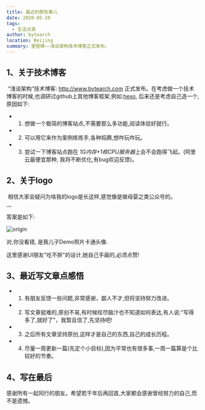 ```yaml
---
title: 最近的那些事儿
date: 2020-05-20
tags: 
  - 生活点滴
author: bytearch
location: Beijing  
summary: ​里程碑——浅谈架构技术博客正式发布。     
---
```



## 1、关于技术博客

​    “浅谈架构“技术博客: http://www.bytearch.com 正式发布。在考虑做一个技术博客的时候,也调研过github上其他博客框架,例如:[hexo](https://github.com/hexojs/hexo), 后来还是考虑自己造一个,原因如下:

* 1) 想做一个极简的博客站点,不需要那么多功能,阅读体验好就行。

* 2) 可以用它来作为案例练练手,各种捣腾,想咋玩咋玩。

* 3) 尝试一下博客站点跑在 *1G内存+1核CPU服务器*上会不会跑得飞起。(阿里云最便宜那种, 我将不断优化,有bug欢迎反馈)。


## 2、关于logo

​    相信大家会疑问为啥我的logo是长这样,感觉像是做母婴之类公众号的。



<img src="http://storage.bytearch.com/images/demo.jpeg" alt="logo" style="zoom:30%;" />

答案是如下:

![origin](http://storage.bytearch.com/images/demo_origin.jpeg)

对,你没看错, 是我儿子Demo照片卡通头像.

这里感谢UI朋友"吃不胖"的设计,她自己手画的,必须点赞!

## 3、最近写文章点感悟

* 1) 有朋友反馈一些问题,非常感谢，鄙人不才,但将坚持努力改进。

* 2) 写文章挺难的,原创不易,有时候绞尽脑汁也不知道如何表达,有人说:"写得多了,就好了"，我暂且信了,先坚持吧!
* 3) 之后所有文章坚持原创,这样才是自己的东西,自己的成长历程。
* 4) 尽量一周更新一篇(先定个小目标),因为平常也有很多事,一周一篇算是个比较好的节奏。



## 4、写在最后

感谢所有一起同行的朋友。希望若干年后再回首,大家都会感谢曾经努力的自己,而不是遗憾。